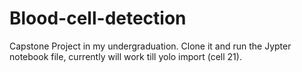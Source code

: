 # Blood-cell-detection

Capstone Project in my undergraduation.
Clone it and run the Jypter notebook file, currently will work till yolo import (cell 21).
